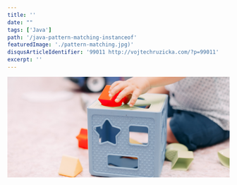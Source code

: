 ```yaml
---
title: ''
date: ""
tags: ['Java']
path: '/java-pattern-matching-instanceof'
featuredImage: './pattern-matching.jpg)'
disqusArticleIdentifier: '99011 http://vojtechruzicka.com/?p=99011'
excerpt: ''
---
```


![Java Pattern Matching InstanceOf](./pattern-matching.jpg)